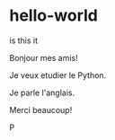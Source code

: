 # hello-world
is this it

Bonjour mes amis!

Je veux etudier le Python.

Je parle l'anglais.

Merci beaucoup!

P
